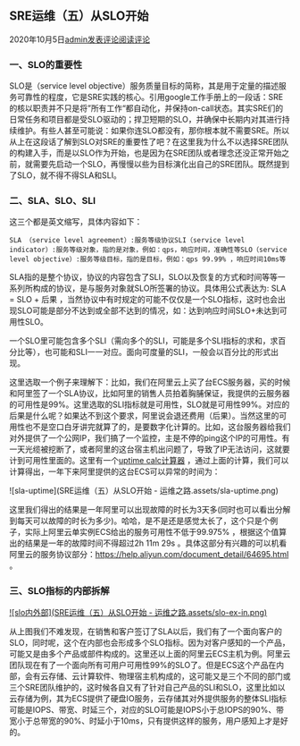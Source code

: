 ## SRE运维（五）从SLO开始

2020年10月5日[admin](http://www.361way.com/author/admin)[发表评论](http://www.361way.com/sre-slo/6471.html#respond)[阅读评论](http://www.361way.com/sre-slo/6471.html#comments)

### 一、SLO的重要性 

SLO是（service level objective）服务质量目标的简称，其是用于定量的描述服务可靠性的程度，它是SRE实践的核心。引用google工作手册上的一段话：SRE的核以职责并不只是将”所有工作“都自动化，并保持on-call状态。其实SRE们的日常任务和项目都是受SLO驱动的；捍卫短期的SLO，并确保中长期内对其进行持续维护。有些人甚至可能说：如果你连SLO都没有，那你根本就不需要SRE。所以从上在这段话了解到SLO对SRE的重要性了吧？在这里我为什么不以选择SRE团队的构建入手，而是以SLO作为开始，也是因为在SRE团队或者理念还没正常开始之前，就需要先启动一个SLO，再慢慢以些为目标演化出自己的SRE团队。既然提到了SLO，就不得不得SLA和SLI。

### 二、SLA、SLO、SLI 

这三个都是英文缩写，具体内容如下：



```
SLA （service level agreement）:服务等级协议SLI（service level indicator）:服务等级对象，指的是对象，例如：qps，响应时间，准确性等SLO（service level objective）:服务等级目标，指的是目标，例如：qps 99.99% ，响应时间10ms等
```

SLA指的是整个协议，协议的内容包含了SLI，SLO以及恢复的方式和时间等等一系列所构成的协议，是与服务对象就SLO所签署的协议。具体用公式表达为: SLA = SLO + 后果 ，当然协议中有时规定的可能不仅仅是一个SLO指标，这时也会出现SLO可能是部分不达到或全部不达到的情况，如：达到响应时间SLO+未达到可用性SLO。

一个SLO里可能包含多个SLI（需向多个的SLI，可能是多个SLI指标的求和，求百分比等），也可能和SLI一一对应。面向可度量的SLI，一般会以百分比的形式出现。

这里选取一个例子来理解下：比如，我们在阿里云上买了台ECS服务器，买的时候和阿里签了一个SLA协议，比如阿里的销售人员拍着胸脯保证，我提供的云服务器的可用性是99%。这里选取的SLI指标就是可用性，SLO就是可用性99%。对应的后果是什么呢？如果达不到这个要求，阿里说会退还费用（后果）。当然这里的可用性也不是空口白牙讲完就算了的，是要数字化计算的。比如，这台服务器给我们对外提供了一个公网IP，我们搞了一个监控，主是不停的ping这个IP的可用性。有一天光缆被挖断了，或者阿里的这台宿主机出问题了，导致了IP无法访问，这就要计到可用性里面的。这里有一个[uptime calc计算器](https://uptime.is/) ，通过上面的计算，我们可以计算得出，一年下来阿里提供的这台ECS可以异常的时间为：

![sla-uptime](SRE运维（五）从SLO开始 - 运维之路.assets/sla-uptime.png)

这里我们得出的结果是一年阿里可以出现故障的时长为3天多(同时也可以看出分解到每天可以故障的时长为多少)。哈哈，是不是还是感觉太长了，这个只是个例子，实际上阿里云单实例ECS给出的服务可用性不低于99.975% ，根据这个值算出的结果是一年的故障时间不得超过2h 11m 29s 。具体这部分有兴趣的可以机看阿里云的服务协议部分：https://help.aliyun.com/document_detail/64695.html 。

### 三、SLO指标的内部拆解 

[![slo内外部](SRE运维（五）从SLO开始 - 运维之路.assets/slo-ex-in.png)](http://www.361way.com/wp-content/uploads/2020/10/slo-ex-in.png)

从上图我们不难发现，在销售和客户签订了SLA以后，我们有了一个面向客户的SLO，同时呢，这个在内部也会形成多个SLO指标。因为对客户感知的一个产品，可能又是由多个产品或部件构成的。这里还以上面的阿里云ECS主机为例。阿里云团队现在有了一个面向所有可用户可用性99%的SLO了。但是ECS这个产品在内部，会有云存储、云计算软件、物理宿主机构成的，这可能又是三个不同的部门或三个SRE团队维护的，这时候各自又有了针对自己产品的SLI和SLO，这里比如以云存储为例，其为ECS提供了硬盘IO服务，云存储其对外提供服务的整体SLI指标可能是IOPS、带宽、时延三个，对应的SLO可能是IOPS小于总IOPS的90%、带宽小于总带宽的90%、时延小于10ms，只有提供这样的服务，用户感知上才是好的。